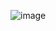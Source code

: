 ![image](https://user-images.githubusercontent.com/111382268/190194043-05672129-dc3a-42ea-b8b4-42f2b1c091ed.png)
